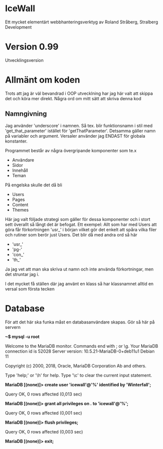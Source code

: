 # IceWall
Ett mycket elementärt webbhanteringsverktyg av Roland Stråberg, Stralberg Development

# Version 0.99
Utvecklingsversion

# Allmänt om koden

Trots att jag är väl bevandrad i OOP utvecklning har jag här valt att skippa det
och köra mer direkt. Några ord om mitt sätt att skriva denna kod

## Namngivning

Jag använder 'underscore' i namnen. Så tex. blir funktionsnamn i stil med 'get_that_parameter' istället för 'getThatParameter'. 
Detsamma gäller namn på variabler och argument. Versaler använder jag ENDAST för globala konstanter.

Programmet består av några övergripande komponenter som te.x

- Användare
- Sidor
- Innehåll
- Teman

På engelska skulle det då bli

- Users
- Pages
- Content
- Themes

Här jag valt följade strategi som gäller för dessa komponenter och i stort sett överallt så långt det är befogat.
Ett exempel: Allt som har med Users att göra får förkortningen 'usr_' i början vilket gör det enkelt att spåra 
vilka filer och rutiner som berör just Users. Det blir då med andra ord så här

- 'usr_'
- 'pg-'
- 'con_'
- 'th_'

Ja jag vet att man ska skriva ut namn och inte använda förkortningar, men det struntar jag i. 

I det mycket få ställen där jag använt en klass så har klassnamnet alltid en versal som första tecken

# Database

För att det här ska funka måst en databasanvändare skapas. 
Gör så här på servern

**~$ mysql -u root**

Welcome to the MariaDB monitor.  Commands end with ; or \g.
Your MariaDB connection id is 52028
Server version: 10.5.21-MariaDB-0+deb11u1 Debian 11

Copyright (c) 2000, 2018, Oracle, MariaDB Corporation Ab and others.

Type 'help;' or '\h' for help. Type '\c' to clear the current input statement.

**MariaDB [(none)]> create user 'icewall'@'%' identified by 'Winterfall';**

Query OK, 0 rows affected (0,013 sec)

**MariaDB [(none)]> grant all privileges on *.* to 'icewall'@'%';**

Query OK, 0 rows affected (0,001 sec)

**MariaDB [(none)]> flush privileges;**

Query OK, 0 rows affected (0,003 sec)

**MariaDB [(none)]> exit;**

